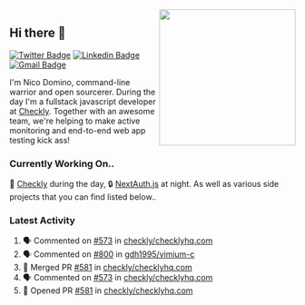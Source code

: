 <img align="right" src="https://user-images.githubusercontent.com/7415984/172472491-91b16eac-fa22-4ecf-92df-d687139fd1f9.gif" width="240" />

## Hi there 👋

[![Twitter Badge](https://img.shields.io/badge/-@ndom91-1ca0f1?style=flat-square&labelColor=1ca0f1&logo=twitter&logoColor=white&link=https://twitter.com/ndom91)](https://twitter.com/ndom91) [![Linkedin Badge](https://img.shields.io/badge/-ndom91-blue?style=flat-square&logo=Linkedin&logoColor=white&link=https://www.linkedin.com/in/ndom91/)](https://www.linkedin.com/in/ndom91/) [![Gmail Badge](https://img.shields.io/badge/-yo@ndo.dev-c14438?style=flat-square&logo=mail.ru&logoColor=white&link=mailto:yo@ndo.dev)](mailto:yo@ndo.dev)

I'm Nico Domino, command-line warrior and open sourcerer. During the day I'm a fullstack javascript developer at [Checkly](https://checklyhq.com). Together with an awesome team, we're helping to make active monitoring and end-to-end web app testing kick ass!

### Currently Working On..

🦝 [Checkly](https://checklyhq.com) during the day, 🔒 [NextAuth.js](https://github.com/nextauthjs/next-auth) at night. As well as various side projects that you can find listed below..

<!--START_SECTION_PROFILE_VIEWS:readme-info-->
<!--END_SECTION_PROFILE_VIEWS:readme-info-->

<!--START_SECTION_DAILY_COMMIT:readme-info-->
<!--END_SECTION_DAILY_COMMIT:readme-info-->

<!--START_SECTION_WEEKLY_COMMIT:readme-info-->
<!--END_SECTION_WEEKLY_COMMIT:readme-info-->

### Latest Activity

<!--START_SECTION:activity-->
1. 🗣 Commented on [#573](https://github.com/checkly/checklyhq.com/issues/573) in [checkly/checklyhq.com](https://github.com/checkly/checklyhq.com)
2. 🗣 Commented on [#800](https://github.com/gdh1995/vimium-c/issues/800) in [gdh1995/vimium-c](https://github.com/gdh1995/vimium-c)
3. 🎉 Merged PR [#581](https://github.com/checkly/checklyhq.com/pull/581) in [checkly/checklyhq.com](https://github.com/checkly/checklyhq.com)
4. 🗣 Commented on [#573](https://github.com/checkly/checklyhq.com/issues/573) in [checkly/checklyhq.com](https://github.com/checkly/checklyhq.com)
5. 💪 Opened PR [#581](https://github.com/checkly/checklyhq.com/pull/581) in [checkly/checklyhq.com](https://github.com/checkly/checklyhq.com)
<!--END_SECTION:activity-->
